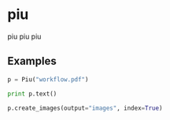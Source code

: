piu
===

piu piu piu



## Examples

```python
p = Piu("workflow.pdf")

print p.text()

p.create_images(output="images", index=True)
```
